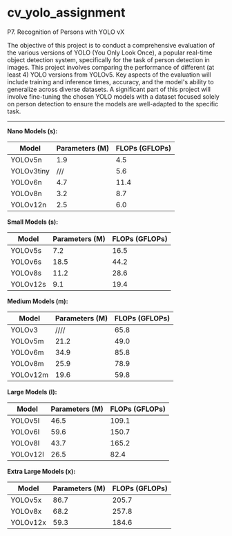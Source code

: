 # cv_yolo_assignment

P7. Recognition of Persons with YOLO vX

The objective of this project is to conduct a comprehensive evaluation of the various versions of YOLO (You Only Look Once), a popular real-time object detection system, specifically for the task of person detection in images. This project involves comparing the performance of different (at least 4) YOLO versions from YOLOv5. Key aspects of the evaluation will include training and inference times, accuracy, and the model's ability to generalize across diverse datasets. A significant part of this project will involve fine-tuning the chosen YOLO models with a dataset focused solely on person detection to ensure the models are well-adapted to the specific task.

---

**Nano Models (s):**

| Model      | Parameters (M) | FLOPs (GFLOPs) |
|------------|----------------|----------------|
| YOLOv5n    | 1.9            | 4.5            |
| YOLOv3tiny | ///            | 5.6            |
| YOLOv6n    | 4.7            | 11.4           |
| YOLOv8n    | 3.2            | 8.7            |
| YOLOv12n   | 2.5            | 6.0            |

**Small Models (s):**

| Model      | Parameters (M) | FLOPs (GFLOPs) |
|------------|----------------|----------------|
| YOLOv5s    | 7.2            | 16.5           |
| YOLOv6s    | 18.5           | 44.2           |
| YOLOv8s    | 11.2           | 28.6           |
| YOLOv12s   | 9.1            | 19.4           |

**Medium Models (m):**

| Model      | Parameters (M) | FLOPs (GFLOPs) |
|------------|----------------|----------------|
| YOLOv3     | ////           | 65.8           |
| YOLOv5m    | 21.2           | 49.0           |
| YOLOv6m    | 34.9           | 85.8           |
| YOLOv8m    | 25.9           | 78.9           |
| YOLOv12m   | 19.6           | 59.8           |

**Large Models (l):**

| Model      | Parameters (M) | FLOPs (GFLOPs) |
|------------|----------------|----------------|
| YOLOv5l    | 46.5           | 109.1          |
| YOLOv6l    | 59.6           | 150.7          |
| YOLOv8l    | 43.7           | 165.2          |
| YOLOv12l   | 26.5           | 82.4           |

**Extra Large Models (x):**

| Model      | Parameters (M) | FLOPs (GFLOPs) |
|------------|----------------|----------------|
| YOLOv5x    | 86.7           | 205.7          |
| YOLOv8x    | 68.2           | 257.8          |
| YOLOv12x   | 59.3           | 184.6          |
